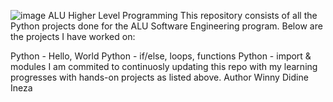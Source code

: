 ![image](https://user-images.githubusercontent.com/116871728/222542296-1e0d10bd-728e-441b-9692-ed7e8d992a36.png)
ALU Higher Level Programming
This repository consists of all the Python projects done for the ALU Software Engineering program. Below are the projects I have worked on:

Python - Hello, World
Python - if/else, loops, functions
Python - import & modules
I am commited to continuosly updating this repo with my learning progresses with hands-on projects as listed above.
Author
Winny Didine Ineza
